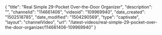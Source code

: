 {
    "title": "Real Simple 29-Pocket Over-the-Door Organizer",
    "description": "",
    "channelid": "114661406",
    "videoid": "109969940",
    "date_created": "1502518785",
    "date_modified": "1504290569",
    "type": "captivate",
    "layout": "channelVideo",
    "url": "\/latest-videos\/real-simple-29-pocket-over-the-door-organizer\/114661406-109969940"
}